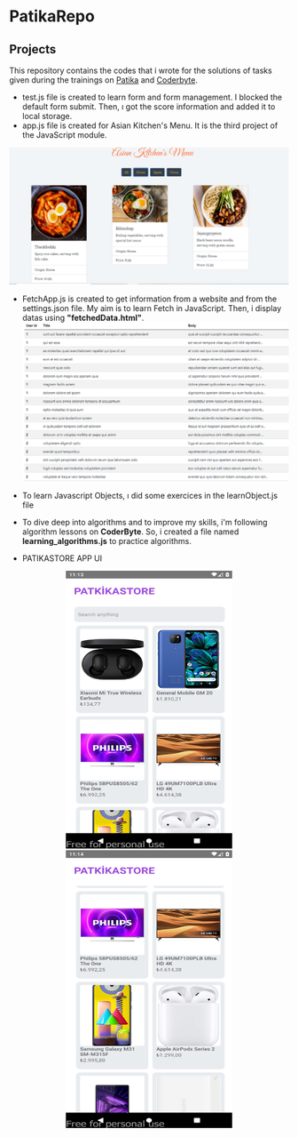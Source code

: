 # PatikaRepo
## Projects<br/>

This repository contains the codes that i wrote for the solutions of tasks given during the trainings on <a href="https://app.patika.dev/">Patika</a> and <a href="https://coderbyte.com/">Coderbyte</a>.

* test.js file is created to learn form and form management. I blocked the default form submit. Then, ı got the score information and added it to local storage.
* app.js file is created for Asian Kitchen's Menu. It is the third project of the JavaScript module.
<img src="https://github.com/baristutakli/PatikaRepo/blob/master/ScreenShots/MenuProjectScreenshot.png" >

* FetchApp.js is created to get information from a website and from the settings.json file. My aim is to learn Fetch in JavaScript. Then, i display datas using **"fetchedData.html"**.
<img src="https://github.com/baristutakli/PatikaRepo/blob/master/ScreenShots/fetchedData.png" ></br>
* To learn Javascript Objects, ı did some exercices in the learnObject.js file</br>

* To dive deep into algorithms and to improve my skills, i'm following algorithm lessons on **CoderByte**. So, i created a file named **learning_algorithms.js**  to practice algorithms. 

* PATIKASTORE APP UI
<p align="center">
<img src="https://github.com/baristutakli/PatikaRepo/blob/master/ScreenShots/PatıkaStore.png"  height="500" width="300">
<img src="https://github.com/baristutakli/PatikaRepo/blob/master/ScreenShots/PatıkaStore2.png"  height="500" width="300"></p>
